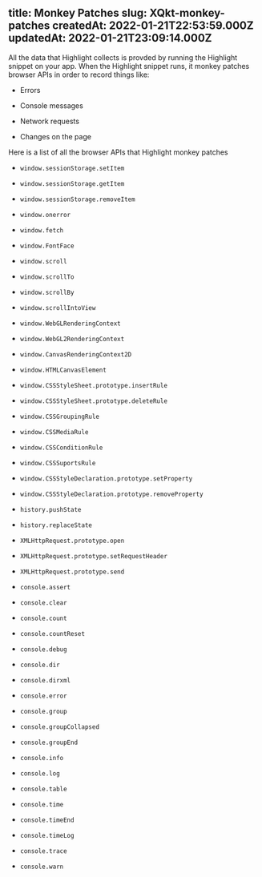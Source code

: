 
title: Monkey Patches
slug: XQkt-monkey-patches
createdAt: 2022-01-21T22:53:59.000Z
updatedAt: 2022-01-21T23:09:14.000Z
---

All the data that Highlight collects is provded by running the Highlight snippet on your app. When the Highlight snippet runs, it monkey patches browser APIs in order to record things like:

*   Errors

*   Console messages

*   Network requests

*   Changes on the page

Here is a list of all the browser APIs that Highlight monkey patches

*   `window.sessionStorage.setItem`

*   `window.sessionStorage.getItem`

*   `window.sessionStorage.removeItem`

*   `window.onerror`

*   `window.fetch`

*   `window.FontFace`

*   `window.scroll`

*   `window.scrollTo`

*   `window.scrollBy`

*   `window.scrollIntoView`

*   `window.WebGLRenderingContext`

*   `window.WebGL2RenderingContext`

*   `window.CanvasRenderingContext2D`

*   `window.HTMLCanvasElement`

*   `window.CSSStyleSheet.prototype.insertRule`

*   `window.CSSStyleSheet.prototype.deleteRule`

*   `window.CSSGroupingRule`

*   `window.CSSMediaRule`

*   `window.CSSConditionRule`

*   `window.CSSSuportsRule`

*   `window.CSSStyleDeclaration.prototype.setProperty`

*   `window.CSSStyleDeclaration.prototype.removeProperty`

*   `history.pushState`

*   `history.replaceState`

*   `XMLHttpRequest.prototype.open`

*   `XMLHttpRequest.prototype.setRequestHeader`

*   `XMLHttpRequest.prototype.send`

*   `console.assert`

*   `console.clear`

*   `console.count`

*   `console.countReset`

*   `console.debug`

*   `console.dir`

*   `console.dirxml`

*   `console.error`

*   `console.group`

*   `console.groupCollapsed`

*   `console.groupEnd`

*   `console.info`

*   `console.log`

*   `console.table`

*   `console.time`

*   `console.timeEnd`

*   `console.timeLog`

*   `console.trace`

*   `console.warn`
